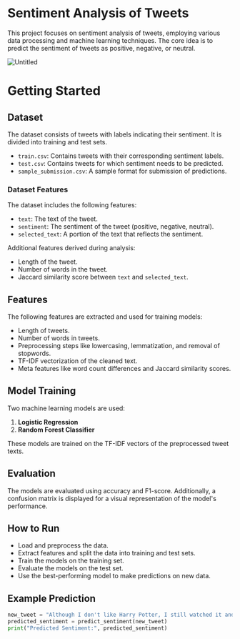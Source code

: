 # Sentiment Analysis of Tweets

This project focuses on sentiment analysis of tweets, employing various data processing and machine learning techniques. The core idea is to predict the sentiment of tweets as positive, negative, or neutral.

![Untitled](https://github.com/SimoneParvizi/Sentiment-Analysis/assets/75120707/b10f285c-b5a6-47e4-a55f-5f5c8d2b00bf)


# Getting Started
 
## Dataset

The dataset consists of tweets with labels indicating their sentiment. It is divided into training and test sets.

- `train.csv`: Contains tweets with their corresponding sentiment labels.
- `test.csv`: Contains tweets for which sentiment needs to be predicted.
- `sample_submission.csv`: A sample format for submission of predictions.

### Dataset Features

The dataset includes the following features:

- `text`: The text of the tweet.
- `sentiment`: The sentiment of the tweet (positive, negative, neutral).
- `selected_text`: A portion of the text that reflects the sentiment.

Additional features derived during analysis:

- Length of the tweet.
- Number of words in the tweet.
- Jaccard similarity score between `text` and `selected_text`.

## Features

The following features are extracted and used for training models:

- Length of tweets.
- Number of words in tweets.
- Preprocessing steps like lowercasing, lemmatization, and removal of stopwords.
- TF-IDF vectorization of the cleaned text.
- Meta features like word count differences and Jaccard similarity scores.

## Model Training

Two machine learning models are used:

1. **Logistic Regression**
2. **Random Forest Classifier**

These models are trained on the TF-IDF vectors of the preprocessed tweet texts.

## Evaluation

The models are evaluated using accuracy and F1-score. Additionally, a confusion matrix is displayed for a visual representation of the model's performance.

## How to Run

- Load and preprocess the data.
- Extract features and split the data into training and test sets.
- Train the models on the training set.
- Evaluate the models on the test set.
- Use the best-performing model to make predictions on new data.

## Example Prediction

```python
new_tweet = "Although I don't like Harry Potter, I still watched it and it was pretty good"
predicted_sentiment = predict_sentiment(new_tweet)
print("Predicted Sentiment:", predicted_sentiment)
